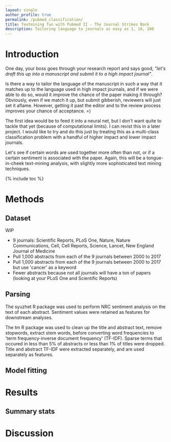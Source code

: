 ```yaml
---
layout: single
author_profile: true
permalink: /pubmed_classification/
title: Textmining fun with Pubmed II - The Journal Strikes Back
description: Tailoring language to journals as easy as 1, 10, 100
---
```


# Introduction

One day, your boss goes through your research report and says good, _"let's draft this up into a manuscript and submit it to a high impact journal"_. 

Is there a way to tailor the language of the manuscript in such a way that it matches up to the language used in high impact journals, and if we were able to do so, would it improve the chance of the paper making it through? Obviously, even if we match it up, but submit gibberish, reviewers will just set it aflame. However, getting it past the editor and to the review process improves your chance of acceptance. =) 

The first idea would be to feed it into a neural net, but I don't want quite to tackle that yet (because of computational limits). I can revist this in a later project. I would like to try and do this just by treating this as a multi-class classification problem with a handful of higher impact and lower impact journals. 

Let's see if certain words are used together more often than not, or if a certain sentiment is associated with the paper. Again, this will be a tongue-in-cheek text-mining analysis, with slightly more sophisticated text mining techniques. 

{% include toc %}

# Methods
## Dataset 
WIP

- 9 journals: Scientific Reports, PLoS One, Nature, Nature Communications, Cell, Cell Reports, Science, Lancet, New England Journal of Medicine
- Pull 1,000 abstracts from each of the 9 journals between 2000 to 2017
- Pull 1,000 abstracts from each of the 9 journals between 2000 to 2017 but use 'cancer' as a keyword 
- Fewer abstracts because not all journals will have a ton of papers (looking at your PLoS One and Scientific Reports)

## Parsing 
The syuzhet R package was used to perform NRC sentiment analysis on the text of each abstract. Sentiment values were retained as features for downstream analyses.

The tm R package was used to clean up the title and abstract text, remove stopwords, extract stem words, before converting word frequencies to 'term frequency-inverse document frequency' (TF-IDF). Sparse terms that occured in less than 5% of abstracts or less than 1% of titles were dropped. Title and abstract TF-IDF were extracted separately, and are used separately as features. 

## Model fitting

# Results
## Summary stats

# Discussion
